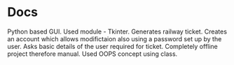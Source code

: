 # Docs
Python based GUI.
Used module -  Tkinter.
Generates railway ticket.
Creates an account which allows modifictaion also using a password set up by the user.
Asks basic details of the user required for ticket.
Completely offline project therefore manual.
Used OOPS concept using class.
